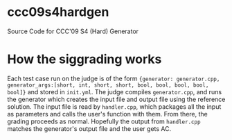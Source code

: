 # ccc09s4hardgen
Source Code for CCC'09 S4 (Hard) Generator

# How the siggrading works
Each test case run on the judge is of the form `{generator: generator.cpp, generator_args:[short, int, short, short, bool, bool, bool, bool, bool]}` and stored in `init.yml`. The judge compiles `generator.cpp`, and runs the generator which creates the input file and output file using the reference solution. The input file is read by `handler.cpp`, which packages all the input as parameters and calls the user's function with them. From there, the grading proceeds as normal. Hopefully the output from `handler.cpp` matches the generator's output file and the user gets AC.
